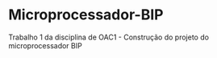 # Microprocessador-BIP
Trabalho 1 da disciplina de OAC1 - Construção do projeto do microprocessador BIP
